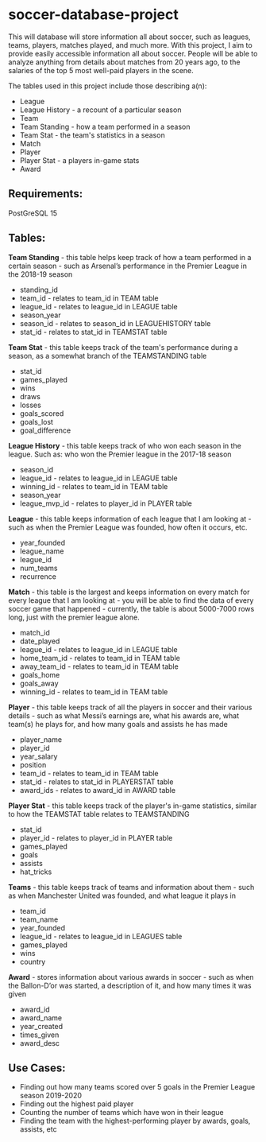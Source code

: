 # soccer-database-project
This will database will store information all about soccer, such as leagues, teams, players, matches played, and much more. With this project, I aim to provide easily accessible information all about soccer. People will be able to analyze anything from details about matches from 20 years ago, to the salaries of the top 5 most well-paid players in the scene. 

The tables used in this project include those describing a(n):
  - League
  - League History - a recount of a particular season
  - Team
  - Team Standing - how a team performed in a season
  - Team Stat - the team's statistics in a season
  - Match
  - Player
  - Player Stat - a players in-game stats
  - Award

## Requirements: 
PostGreSQL 15

## Tables: 
**Team Standing** - this table helps keep track of how a team performed in a certain season - such as Arsenal’s performance in the Premier League in the 2018-19 season
  - standing_id
  - team_id  - relates to team_id in TEAM table
  - league_id - relates to league_id in LEAGUE table
  - season_year	
  - season_id - relates to season_id in LEAGUEHISTORY table
  - stat_id - relates to stat_id in TEAMSTAT table 

**Team Stat** - this table keeps track of the team's performance during a season, as a somewhat branch of the TEAMSTANDING table
  - stat_id
  - games_played
  - wins
  - draws
  - losses
  - goals_scored
  - goals_lost
  - goal_difference

**League History** - this table keeps track of who won each season in the league. Such as: who won the Premier league in the 2017-18 season
  - season_id	
  - league_id - relates to league_id in LEAGUE table
  - winning_id - relates to team_id in TEAM table
  - season_year	
  - league_mvp_id - relates to player_id in PLAYER table

**League** - this table keeps information of each league that I am looking at - such as when the Premier League was founded, how often it occurs, etc.
  - year_founded  
  - league_name 
  - league_id  
  - num_teams   
  - recurrence 

**Match** - this table is the largest and keeps information on every match for every league that I am looking at - you will be able to find the data of every soccer game that happened - currently, the table is about 5000-7000 rows long, just with the premier league alone.
  - match_id
  - date_played
  - league_id - relates to league_id in LEAGUE table
  - home_team_id - relates to team_id in TEAM table
  - away_team_id - relates to team_id in TEAM table
  - goals_home   
  - goals_away
  - winning_id - relates to team_id in TEAM table

**Player** - this table keeps track of all the players in soccer and their various details - such as what Messi’s earnings are, what his awards are, what team(s) he plays for, and how many goals and assists he has made
  - player_name 
  - player_id 
  - year_salary 
  - position
  - team_id - relates to team_id in TEAM table
  - stat_id - relates to stat_id in PLAYERSTAT table
  - award_ids - relates to award_id in AWARD table

**Player Stat** - this table keeps track of the player's in-game statistics, similar to how the TEAMSTAT table relates to TEAMSTANDING
  - stat_id
  - player_id - relates to player_id in PLAYER table
  - games_played
  - goals  
  - assists
  - hat_tricks

**Teams** - this table keeps track of teams and information about them - such as when Manchester United was founded, and what league it plays in
  - team_id 
  - team_name 
  - year_founded 
  - league_id - relates to league_id in LEAGUES table
  - games_played 
  - wins 
  - country  

**Award** - stores information about various awards in soccer - such as when the Ballon-D’or was started, a description of it, and how many times it was given
  - award_id
  - award_name
  - year_created	
  - times_given
  - award_desc

## Use Cases:
- Finding out how many teams scored over 5 goals in the Premier League season 2019-2020
- Finding out the highest paid player
- Counting the number of teams which have won in their league
- Finding the team with the highest-performing player by awards, goals, assists, etc